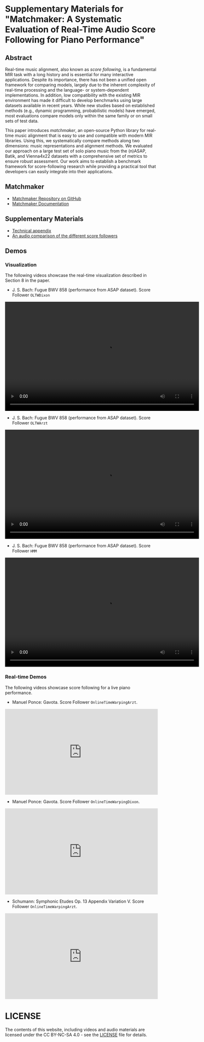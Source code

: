 # Supplementary Materials for "Matchmaker: A Systematic Evaluation of Real-Time Audio Score Following for Piano Performance"

## Abstract

Real-time music alignment, also known as *score following*, is a fundamental MIR task with a long history and is essential for many interactive applications. Despite its importance, there has not been a unified open framework for comparing models, largely due to the inherent complexity of real-time processing and the language- or system-dependent implementations. In addition, low compatibility with the existing MIR environment has made it difficult to develop benchmarks using large datasets available in recent years. While new studies based on established methods (e.g., dynamic programming, probabilistic models) have emerged, most evaluations compare models only within the same family or on small sets of test data.

This paper introduces *matchmaker*, an open-source Python library for real-time music alignment that is easy to use and compatible with modern MIR libraries. Using this, we systematically compare methods along two dimensions: music representations and alignment methods. We evaluated our approach on a large test set of solo piano music from the (n)ASAP, Batik, and Vienna4x22 datasets with a comprehensive set of metrics to ensure robust assessment. Our work aims to establish a benchmark framework for score-following research while providing a practical tool that developers can easily integrate into their applications.

## Matchmaker

* [Matchmaker Repository on GitHub](https://github.com/neosatrapahereje/matchmaker)
* [Matchmaker Documentation](https://pymatchmaker.readthedocs.io/en/latest/)

## Supplementary Materials

* [Technical appendix](./technical_appendix.pdf)
* [An audio comparison of the different score followers](./comparison_examples.html)

## Demos

### Visualization

The following videos showcase the real-time visualization described in Section 8 in the paper.

* J. S. Bach: Fugue BWV 858 (performance from ASAP dataset). Score Follower `OLTWDixon`
<video width="640" height="360" controls>
  <source src="https://raw.githubusercontent.com/anonymous-conference-submission/sfismk2831/main/videos/Fugue_bwv_858_VuV01M_dixon.mp4" type="video/mp4">
  Your browser does not support the video tag.

</video>

* J. S. Bach: Fugue BWV 858 (performance from ASAP dataset). Score Follower `OLTWArzt`
<video width="640" height="360" controls>
  <source src="https://raw.githubusercontent.com/anonymous-conference-submission/sfismk2831/main/videos/Fugue_bwv_858_VuV01M_arzt.mp4" type="video/mp4">
  Your browser does not support the video tag.

</video>

* J. S. Bach: Fugue BWV 858 (performance from ASAP dataset). Score Follower `HMM`
<video width="640" height="360" controls>
  <source src="https://raw.githubusercontent.com/anonymous-conference-submission/sfismk2831/main/videos/Fugue_bwv_858_VuV01M_hmm.mp4" type="video/mp4">
  Your browser does not support the video tag.

</video>

### Real-time Demos

The following videos showcase score following for a live piano performance.

* Manuel Ponce: Gavota. Score Follower `OnlineTimeWarpingArzt`.

<!-- Responsive YouTube embed -->
<div style="position:relative;padding-bottom:56.25%;height:0;overflow:hidden;">
  <iframe
    src="https://www.youtube.com/embed/am2eda_PBBk"
    title="YouTube video player"
    frameborder="0"
    allow="accelerometer; autoplay; clipboard-write; encrypted-media; gyroscope; picture-in-picture"
    allowfullscreen
    style="position:absolute;top:0;left:0;width:100%;height:100%;">
  </iframe>
</div>

* Manuel Ponce: Gavota. Score Follower `OnlineTimeWarpingDixon`.
<!-- Responsive YouTube embed -->
<div style="position:relative;padding-bottom:56.25%;height:0;overflow:hidden;">
  <iframe
    src="https://www.youtube.com/embed/328QK_DznKo"
    title="YouTube video player"
    frameborder="0"
    allow="accelerometer; autoplay; clipboard-write; encrypted-media; gyroscope; picture-in-picture"
    allowfullscreen
    style="position:absolute;top:0;left:0;width:100%;height:100%;">
  </iframe>
</div>

* Schumann: Symphonic Etudes Op. 13 Appendix Variation V. Score Follower `OnlineTimeWarpingArzt`.
<!-- Responsive YouTube embed -->
<div style="position:relative;padding-bottom:56.25%;height:0;overflow:hidden;">
  <iframe
    src="https://www.youtube.com/embed/GdP5_20Vd4M"
    title="YouTube video player"
    frameborder="0"
    allow="accelerometer; autoplay; clipboard-write; encrypted-media; gyroscope; picture-in-picture"
    allowfullscreen
    style="position:absolute;top:0;left:0;width:100%;height:100%;">
  </iframe>
</div>

# LICENSE

The contents of this website, including videos and audio materials are licensed under the CC BY-NC-SA 4.0 - see the [LICENSE](./LICENSE) file for details.
